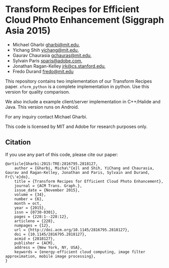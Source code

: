 Transform Recipes for Efficient Cloud Photo Enhancement (Siggraph Asia 2015)
==============================================================

- Michael Gharbi          <gharbi@mit.edu>,
- Yichang Shih            <yichang@mit.edu>,
- Gaurav Chaurasia        <gchauras@mit.edu>,
- Sylvain Paris           <sparis@adobe.com>,
- Jonathan Ragan-Kelley   <jrk@cs.stanford.edu>,
- Fredo Durand            <fredo@mit.edu>

This repository contains two implementation of our Transform Recipes paper.
`xform_python` is a complete implementation in python. Use this version for quality comparison.

We also include a example client/server implementation in C++/Halide and Java. This version runs on Android.

For any inquiry contact Michael Gharbi.

This code is licensed by MIT and Adobe for research purposes only.

Citation
--------

If you use any part of this code, please cite our paper:

```
@article{Gharbi:2015:TRE:2816795.2818127,
    author = {Gharbi, Micha\"{e}l and Shih, YiChang and Chaurasia, Gaurav and Ragan-Kelley, Jonathan and Paris, Sylvain and Durand, Fr{\'e}do},
    title = {Transform Recipes for Efficient Cloud Photo Enhancement},
    journal = {ACM Trans. Graph.},
    issue_date = {November 2015},
    volume = {34},
    number = {6},
    month = oct,
    year = {2015},
    issn = {0730-0301},
    pages = {228:1--228:12},
    articleno = {228},
    numpages = {12},
    url = {http://doi.acm.org/10.1145/2816795.2818127},
    doi = {10.1145/2816795.2818127},
    acmid = {2818127},
    publisher = {ACM},
    address = {New York, NY, USA},
    keywords = {energy-efficient cloud computing, image filter approximation, mobile image processing},
}
```

